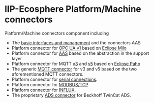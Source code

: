 # IIP-Ecosphere Platform/Machine connectors

Platform/Machine connectors component including
  * The [basic interfaces and management](connectors/README.md) and the connectors AAS
  * Platform connector for [OPC UA v1](connectors.opcuav1/README.md) based on [Eclipse Milo](https://projects.eclipse.org/projects/iot.milo)
  * Platform connector for [AAS](connectors.basyx/README.md) based on the abstraction in the support layer
  * Platform connector for MQTT [v3](connectors.mqttv3/README.md) and [v5](https://github.com/iip-ecosphere/platform/tree/main/platform/connectors/connectors.mqttv5/README.md) based on [Eclipse Paho](https://www.eclipse.org/paho/)
  * The generic [MQTT connector](connectors.mqtt/README.md) for v3 and v5 based on the two aforementioned MQTT connectors.
  * Platform connector for [serial connections](connectors.serial/README.md).
  * Platform connector for [MODBUS/TCP](connectors.modbustcpipv1/README.md).
  * Platform connector for [INFLUX](connectors.influx/README.md).
  * The proprietary [ADS connector](connectors.ads/README.md) for Beckhoff TwinCat ADS.
